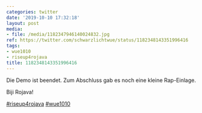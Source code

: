 ```yaml
---
categories: twitter
date: '2019-10-10 17:32:18'
layout: post
media:
- file: /media/1182347946140024832.jpg
ref: https://twitter.com/schwarzlichtwue/status/1182348143351996416
tags:
- wue1010
- riseup4rojava
title: 1182348143351996416
---
```

Die Demo ist beendet. Zum Abschluss gab es noch eine kleine Rap-Einlage.



Biji Rojava!



[#riseup4rojava](/t/riseup4rojava) [#wue1010](/t/wue1010) 
